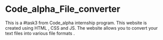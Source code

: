 # Code_alpha_File_converter
This is a #task3 from Code_alpha internship program. This website is created using HTML , CSS and JS. The website allows you to convert your text files into various file formats .
